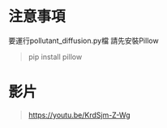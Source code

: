 # 注意事項
 要運行pollutant_diffusion.py檔
 請先安裝Pillow
>   pip install pillow

# 影片
>https://youtu.be/KrdSjm-Z-Wg
